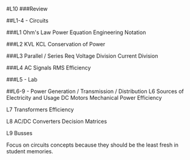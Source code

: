 #L10
###Review

##L1-4 - Circuits

###L1
Ohm's Law
Power Equation
Engineering Notation

###L2
KVL
KCL
Conservation of Power

###L3
Parallel / Series Req
Voltage Division
Current Division

###L4
AC Signals
RMS
Efficiency

###L5 - Lab

##L6-9 - Power Generation / Transmission / Distribution
L6
Sources of Electricity and Usage
DC Motors
Mechanical Power
Efficiency

L7
Transformers
Efficiency

L8
AC/DC Converters
Decision Matrices

L9
Busses


Focus on circuits concepts because they should be the least fresh in student
memories.
